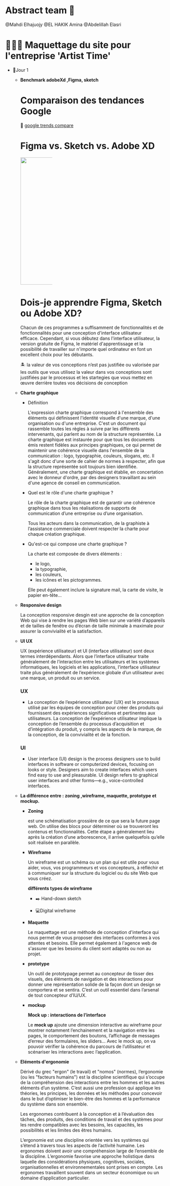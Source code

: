 # Abstract team 🎏

@Mahdi Elhajuojy @EL HAKIK Amina @Abdelillah Elasri

# 👩🏼‍🎨 ****Maquettage du site pour l'entreprise 'Artist Time'****

- 💬Jour 1
    - **Benchmark adobeXd ,Figma, sketch**
        
        
        # Comparaison des tendances Google
        
        🔗 [google trends compare](https://trends.google.com/trends/explore?geo=MA&q=adobe%20xd,figma,sketch) 
        
        # ****Figma vs. Sketch vs. Adobe XD****
        
        <div style="width:100px">
        <img  src="https://user-images.githubusercontent.com/86893073/193075320-d06807e6-a626-4b1c-852c-62c71a9f34c9.png" width="400em" /> 
      
        </div>
        
        # ****Dois-je apprendre Figma, Sketch ou Adobe XD?****
        
        Chacun de ces programmes a suffisamment de fonctionnalités et de fonctionnalités pour une conception d'interface utilisateur efficace. Cependant, si vous débutez dans l'interface utilisateur, la version gratuite de Figma, le matériel d'apprentissage et la possibilité de travailler sur n'importe quel ordinateur en font un excellent choix pour les débutants.
        
        <aside>
        🏝️ la valeur de vos conceptions n’est pas justifiée ou valorisée par les outils que vous utilisez la valeur dans vos conceptions sont justifiées par le processus et les startegies que vous mettez en œuvre derrière toutes vos décisions de conception
        
        </aside>
        
    - **Charte graphique**
        - Définition
            
            L'expression charte graphique correspond à l'ensemble des éléments qui définissent l'identité visuelle d'une marque, d'une organisation ou d'une entreprise. C'est un document qui rassemble toutes les règles à suivre par les différents intervenants, qui parlent au nom de la structure représentée.
            La charte graphique est instaurée pour que tous les documents émis restent fidèles aux principes graphiques, ce qui permet de maintenir une cohérence visuelle dans l'ensemble de la communication : logo, typographie, couleurs, slogans, etc. Il s'agit donc d'une sorte de cahier de normes à respecter, afin que la structure représentée soit toujours bien identifiée. Généralement, une charte graphique est établie, en concertation avec le donneur d'ordre, par des designers travaillant au sein d'une agence de conseil en communication.
            
        - Quel est le rôle d'une charte graphique ?
            
            Le rôle de la charte graphique est de garantir une cohérence graphique dans tous les réalisations de supports de communication d’une entreprise ou d’une organisation.
            
            Tous les acteurs dans la communication, de la graphiste à l’assistance commerciale doivent respecter la charte pour chaque création graphique.
            
        - Qu'est-ce qui compose une charte graphique ?
            
            La charte est composée de divers éléments :
            
            - le logo,
            - la typographie,
            - les couleurs,
            - les icônes et les pictogrammes.
            
            Elle peut également inclure la signature mail, la carte de visite, le papier en-tête…
            
    - **Responsive design**
        
        La conception responsive desgin est une approche de la conception Web qui vise à rendre les pages Web bien sur une variété d’appareils et de tailles de fenêtre ou d’écran de taille minimale à maximale pour assurer la convivialité et la satisfaction.
        
       
        
    - **UI UX**
        
        UX (expérience utilisateur) et UI (interface utilisateur) sont deux termes interdépendants. Alors que l’interface utilisateur traite généralement de l’interaction entre les utilisateurs et les systèmes informatiques, les logiciels et les applications, l’interface utilisateur traite plus généralement de l’expérience globale d’un utilisateur avec une marque, un produit ou un service.
        
        ### UX
        
        - La conception de l’expérience utilisateur (UX) est le processus utilisé par les équipes de conception pour créer des produits qui fournissent des expériences significatives et pertinentes aux utilisateurs. La conception de l’expérience utilisateur implique la conception de l’ensemble du processus d’acquisition et d’intégration du produit, y compris les aspects de la marque, de la conception, de la convivialité et de la fonction.
        
        ### UI
        
        - User interface (UI) design is the process designers use to build interfaces in software or computerized devices, focusing on looks or style. Designers aim to create interfaces which users find easy to use and pleasurable. UI design refers to graphical user interfaces and other forms—e.g., voice-controlled interfaces.
        
    - **La différence entre : zoning ,wireframe, maquette, prototype et mockup.**
        - **Zoning**
            
            est une schématisation grossière de ce que sera la future page web. On utilise des blocs pour déterminer où se trouveront les contenus et fonctionnalités. Cette étape a généralement lieu après la création d’une arborescence, il arrive quelquefois qu’elle soit réalisée en parallèle.
            
        - **Wireframe**
            
            Un wireframe est un schéma ou un plan qui est utile pour vous aider, vous, vos programmeurs et vos concepteurs, à réfléchir et à communiquer sur la structure du logiciel ou du site Web que vous créez.
            
            **différents types de wireframe**
            
            - ✒️ Hand-down sketch
                
            
                
            - 💻Digital wireframe
                
               
                
        - **Maquette**
            
            Le maquettage est une méthode de conception d'interface qui nous permet de vous proposer des interfaces conformes à vos attentes et besoins. Elle permet également à l'agence web de s'assurer que les besoins du client sont adaptés ou non au projet.
            
         
            
        - **prototype**
            
            Un outil de prototypage permet au concepteur de tisser des visuels, des éléments de navigation et des interactions pour donner une représentation solide de la façon dont un design se comportera et se sentira. C’est un outil essentiel dans l’arsenal de tout concepteur d’IU/UX.
            
           
            
        - **mockup**
            
             **Mock up : interactions de l’interface**
            
            Le **mock up** ajoute une dimension interactive au wireframe pour montrer notamment l’enchainement et la navigation entre les pages, le comportement des boutons, l’affichage de messages d’erreur des formulaires, les sliders… Avec le mock up, on va pouvoir vérifier la cohérence du parcours de l’utilisateur et scénariser les interactions avec l’application.
            
          
            
    - **Eléments d'ergonomie**
        
        Dérivé du grec "ergon" (le travail) et "nomos" (normes), l’ergonomie (ou les "facteurs humains") est la discipline scientifique qui s’occupe de la compréhension des interactions entre les hommes et les autres éléments d’un système. C’est aussi une profession qui applique les théories, les principes, les données et les méthodes pour concevoir dans le but d’optimiser le bien-être des hommes et la performance du système dans son ensemble.
        
        Les ergonomes contribuent à la conception et à l’évaluation des tâches, des produits, des conditions de travail et des systèmes pour les rendre compatibles avec les besoins, les capacités, les possibilités et les limites des êtres humains.
        
        L’ergonomie est une discipline orientée vers les systèmes qui s’étend à travers tous les aspects de l’activité humaine. Les ergonomes doivent avoir une compréhension large de l’ensemble de la discipline. L’ergonomie favorise une approche holistique dans laquelle des considérations physiques, cognitives, sociales, organisationnelles et environnementales sont prises en compte. Les ergonomes travaillent souvent dans un secteur économique ou un domaine d’application particulier.
